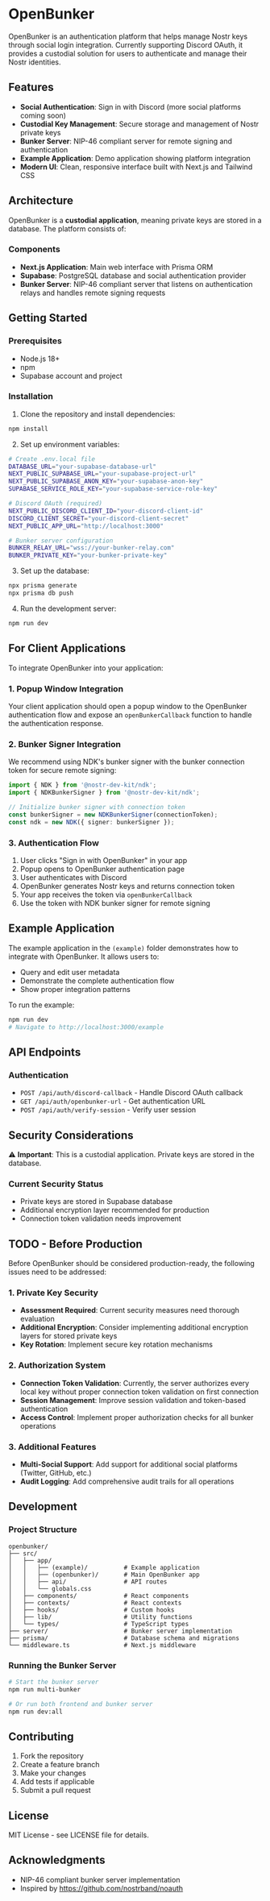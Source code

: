 # OpenBunker

OpenBunker is an authentication platform that helps manage Nostr keys through social login integration. Currently supporting Discord OAuth, it provides a custodial solution for users to authenticate and manage their Nostr identities.

## Features

- **Social Authentication**: Sign in with Discord (more social platforms coming soon)
- **Custodial Key Management**: Secure storage and management of Nostr private keys
- **Bunker Server**: NIP-46 compliant server for remote signing and authentication
- **Example Application**: Demo application showing platform integration
- **Modern UI**: Clean, responsive interface built with Next.js and Tailwind CSS

## Architecture

OpenBunker is a **custodial application**, meaning private keys are stored in a database. The platform consists of:

### Components

- **Next.js Application**: Main web interface with Prisma ORM
- **Supabase**: PostgreSQL database and social authentication provider
- **Bunker Server**: NIP-46 compliant server that listens on authentication relays and handles remote signing requests

## Getting Started

### Prerequisites

- Node.js 18+
- npm
- Supabase account and project

### Installation

1. Clone the repository and install dependencies:
```bash
npm install
```

2. Set up environment variables:
```bash
# Create .env.local file
DATABASE_URL="your-supabase-database-url"
NEXT_PUBLIC_SUPABASE_URL="your-supabase-project-url"
NEXT_PUBLIC_SUPABASE_ANON_KEY="your-supabase-anon-key"
SUPABASE_SERVICE_ROLE_KEY="your-supabase-service-role-key"

# Discord OAuth (required)
NEXT_PUBLIC_DISCORD_CLIENT_ID="your-discord-client-id"
DISCORD_CLIENT_SECRET="your-discord-client-secret"
NEXT_PUBLIC_APP_URL="http://localhost:3000"

# Bunker server configuration
BUNKER_RELAY_URL="wss://your-bunker-relay.com"
BUNKER_PRIVATE_KEY="your-bunker-private-key"
```

3. Set up the database:
```bash
npx prisma generate
npx prisma db push
```

4. Run the development server:
```bash
npm run dev
```

## For Client Applications

To integrate OpenBunker into your application:

### 1. Popup Window Integration

Your client application should open a popup window to the OpenBunker authentication flow and expose an `openBunkerCallback` function to handle the authentication response.

### 2. Bunker Signer Integration

We recommend using NDK's bunker signer with the bunker connection token for secure remote signing:

```typescript
import { NDK } from '@nostr-dev-kit/ndk';
import { NDKBunkerSigner } from '@nostr-dev-kit/ndk';

// Initialize bunker signer with connection token
const bunkerSigner = new NDKBunkerSigner(connectionToken);
const ndk = new NDK({ signer: bunkerSigner });
```

### 3. Authentication Flow

1. User clicks "Sign in with OpenBunker" in your app
2. Popup opens to OpenBunker authentication page
3. User authenticates with Discord
4. OpenBunker generates Nostr keys and returns connection token
5. Your app receives the token via `openBunkerCallback`
6. Use the token with NDK bunker signer for remote signing

## Example Application

The example application in the `(example)` folder demonstrates how to integrate with OpenBunker. It allows users to:

- Query and edit user metadata
- Demonstrate the complete authentication flow
- Show proper integration patterns

To run the example:
```bash
npm run dev
# Navigate to http://localhost:3000/example
```

## API Endpoints

### Authentication

- `POST /api/auth/discord-callback` - Handle Discord OAuth callback
- `GET /api/auth/openbunker-url` - Get authentication URL
- `POST /api/auth/verify-session` - Verify user session

## Security Considerations

⚠️ **Important**: This is a custodial application. Private keys are stored in the database.

### Current Security Status

- Private keys are stored in Supabase database
- Additional encryption layer recommended for production
- Connection token validation needs improvement

## TODO - Before Production

Before OpenBunker should be considered production-ready, the following issues need to be addressed:

### 1. Private Key Security
- **Assessment Required**: Current security measures need thorough evaluation
- **Additional Encryption**: Consider implementing additional encryption layers for stored private keys
- **Key Rotation**: Implement secure key rotation mechanisms

### 2. Authorization System
- **Connection Token Validation**: Currently, the server authorizes every local key without proper connection token validation on first connection
- **Session Management**: Improve session validation and token-based authentication
- **Access Control**: Implement proper authorization checks for all bunker operations

### 3. Additional Features
- **Multi-Social Support**: Add support for additional social platforms (Twitter, GitHub, etc.)
- **Audit Logging**: Add comprehensive audit trails for all operations

## Development

### Project Structure

```
openbunker/
├── src/
│   ├── app/
│   │   ├── (example)/          # Example application
│   │   ├── (openbunker)/       # Main OpenBunker app
│   │   ├── api/                # API routes
│   │   └── globals.css
│   ├── components/             # React components
│   ├── contexts/               # React contexts
│   ├── hooks/                  # Custom hooks
│   ├── lib/                    # Utility functions
│   └── types/                  # TypeScript types
├── server/                     # Bunker server implementation
├── prisma/                     # Database schema and migrations
└── middleware.ts               # Next.js middleware
```

### Running the Bunker Server

```bash
# Start the bunker server
npm run multi-bunker

# Or run both frontend and bunker server
npm run dev:all
```

## Contributing

1. Fork the repository
2. Create a feature branch
3. Make your changes
4. Add tests if applicable
5. Submit a pull request

## License

MIT License - see LICENSE file for details.

## Acknowledgments

- NIP-46 compliant bunker server implementation
- Inspired by https://github.com/nostrband/noauth
